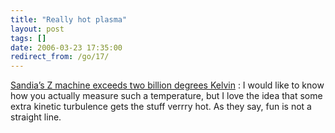 ```yaml
---
title: "Really hot plasma"
layout: post
tags: []
date: 2006-03-23 17:35:00
redirect_from: /go/17/
---
```


[Sandia’s Z machine exceeds two billion degrees Kelvin](http://www.sandia.gov/news-center/news-releases/2006/physics-astron/hottest-z-output.html) : I would like to know how you actually measure such a temperature, but I love the idea that some extra kinetic turbulence gets the stuff verrry hot. As they say, fun is not a straight line.